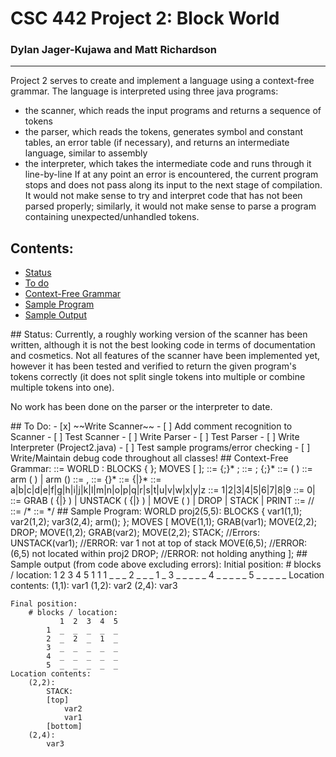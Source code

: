 # CSC 442 Project 2: Block World
### Dylan Jager-Kujawa and Matt Richardson
---

Project 2 serves to create and implement a language using a context-free grammar. The language is interpreted using three java programs: 
 - the scanner, which reads the input programs and returns a sequence of tokens
 - the parser, which reads the tokens, generates symbol and constant tables, an error table (if necessary), and returns an intermediate language, similar to assembly
 - the interpreter, which takes the intermediate code and runs through it line-by-line
If at any point an error is encountered, the current program stops and does not pass along its input to the next stage of compilation. It would not make sense to try and interpret code that has not been parsed properly; similarly, it would not make sense to parse a program containing unexpected/unhandled tokens.

## Contents:
 - [Status](#status)
 - [To do](#todo)
 - [Context-Free Grammar](#cfg)
 - [Sample Program](#program)
 - [Sample Output](#output)

<a name="status" />
## Status:
Currently, a roughly working version of the scanner has been written, although it is not the best looking code in terms of documentation and cosmetics. Not all features of the scanner have been implemented yet, however it has been tested and verified to return the given program's tokens correctly (it does not split single tokens into multiple or combine multiple tokens into one).

No work has been done on the parser or the interpreter to date.

<a name="todo" />
## To Do:
 - [x] ~~Write Scanner~~
 - [ ] Add comment recognition to Scanner
 - [ ] Test Scanner
 - [ ] Write Parser
 - [ ] Test Parser
 - [ ] Write Interpreter (Project2.java)
 - [ ] Test sample programs/error checking
 - [ ] Write/Maintain debug code throughout all classes!

<a name="cfg" />
## Context-Free Grammar:
    <program> ::= WORLD <variable>: BLOCKS { <declarations> }; MOVES [ <actions> ];
    <declarations> ::= {<variable>;}* <arm>;
    <actions> ::= <action>; {<action>;}*
    <variable> ::= <id> ( <coordinate> )
    <arm> ::= arm ( <coordinate> ) | arm ()
    <coordinate> ::= <location>, <location>
    <location> ::= <nonzero> {<digit>}*
    <id> ::= <alpha> {<alpha>|<digit>}*
    <alpha> ::= a|b|c|d|e|f|g|h|i|j|k|l|m|n|o|p|q|r|s|t|u|v|w|x|y|z
    <nonzero> ::= 1|2|3|4|5|6|7|8|9
    <digit> ::= 0|<nonzero>
    <action> ::= GRAB ( {<coordinate>|<id>} ) | UNSTACK ( {<coordinate>|<id>} ) | 
      MOVE ( <coordinate> ) | DROP | STACK | PRINT
    <eolcomment> ::= //
    <startcomment> ::= /*
    <endcomment> ::= */

<a name="program" />
## Sample Program:
    WORLD proj2(5,5):
    BLOCKS {
    	var1(1,1);
    	var2(1,2);
    	var3(2,4);
    	arm();
    };
    MOVES [
    	MOVE(1,1);
    GRAB(var1);
    	MOVE(2,2);
    	DROP;
    	MOVE(1,2);
    GRAB(var2);
    MOVE(2,2);
    STACK;
    	//Errors:
    	UNSTACK(var1); //ERROR: var 1 not at top of stack
    	MOVE(6,5);     //ERROR: (6,5) not located within proj2
    	DROP;          //ERROR: not holding anything
    ];

<a name="output" />
## Sample output (from code above excluding errors):
    Initial position:
        # blocks / location:
               1  2  3  4  5
            1  1  1  _  _  _
            2  _  _  _  1  _
            3  _  _  _  _  _
            4  _  _  _  _  _
            5  _  _  _  _  _
        Location contents:
          (1,1):
              var1
          (1,2):
              var2
          (2,4):
              var3

    Final position:
        # blocks / location:
               1  2  3  4  5
            1  _  _  _  _  _
            2  _  2  _  1  _
            3  _  _  _  _  _
            4  _  _  _  _  _
            5  _  _  _  _  _
    Location contents:
        (2,2):
            STACK:
            [top]
                var2
                var1
            [bottom]
        (2,4):
            var3